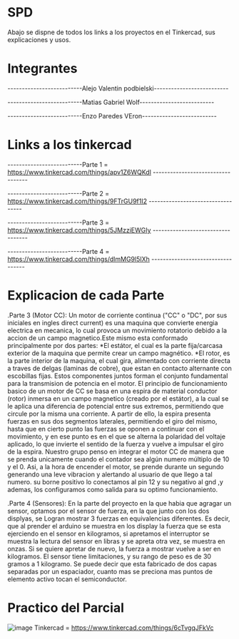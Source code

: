 # SPD

Abajo se dispne de todos los links a los proyectos en el Tinkercad, sus explicaciones y usos.



# Integrantes

--------------------------Alejo Valentin podbielski--------------------------

--------------------------Matias Gabriel Wolf--------------------------

--------------------------Enzo Paredes VEron--------------------------


# Links a los tinkercad

--------------------------Parte 1 = https://www.tinkercad.com/things/apv1Z6WQKdl   ----------------------------------

--------------------------Parte 2 = https://www.tinkercad.com/things/9FTrGU9f1I2   ----------------------------------

--------------------------Parte 3 = https://www.tinkercad.com/things/5JMzziEWGIy   ----------------------------------

--------------------------Parte 4 = https://www.tinkercad.com/things/dlmMG9l5IXh   ----------------------------------


# Explicacion de cada Parte


.Parte 3 (Motor CC):
Un motor de corriente continua ("CC" o "DC", por sus iniciales en ingles direct current) es una maquina que convierte energia electrica en mecanica, lo cual provoca un movimiento rotatorio debido a la accion de un campo magnetico.Este mismo esta conformado principalmente por dos partes:
*El estátor, el cual es la parte fija/carcasa exterior de la maquina que permite crear un campo magnético.
*El rotor, es la parte interior de la maquina, el cual gira, alimentado con corriente directa a traves de delgas (laminas de cobre), que estan en contacto alternante con escobillas fijas.
Estos componentes juntos forman el conjunto fundamental para la transmision de potencia en el motor.
El principio de funcionamiento basico de un motor de CC se basa en una espira de material conductor (rotor) inmersa en un campo magnetico (creado por el estátor), a la cual se le aplica una diferencia de potencial entre sus extremos, permitiendo que circule por la misma una corriente. A partir de ello, la espira presenta fuerzas en sus dos segmentos laterales, permitiendo el giro del mismo, hasta que en cierto punto las fuerzas se oponen a continuar con el movimiento, y en ese punto es en el que se alterna la polaridad del voltaje aplicado, lo que invierte el sentido de la fuerza y vuelve a impulsar el giro de la espira.
Nuestro grupo penso en integrar el motor CC de manera que se prenda unicamente cuando el contador sea algún numero múltiplo de 10 y el 0. Asi, a la hora de encender el motor, se prende durante un segundo generando una leve vibracion y alertando al usuario de que llego a tal numero. su borne positivo lo conectamos al pin 12 y su negativo al gnd ,y ademas, los configuramos como salida para su optimo funcionamiento.

.Parte 4 (Sensores):
En la parte del proyecto en la que habia que agragar un sensor, optamos por el sensor de fuerza, en la que junto con los dos displyas, se Logran mostrar 3 fuerzas en equivalencias diferentes. Es decir, que al prender el arduino se muestra en los display la fuerza que se esta ejerciendo en el sensor en kilogramos, si apretamos el interruptor se muestra la lectura del sensor en libras y se apreta otra vez, se muestra en onzas. Si se quiere apretar de nuevo, la fuerza a mostrar vuelve a ser en kilogramos. El sensor tiene limitaciones, y su rango de peso es de 30 gramos a 1 kilogramo. Se puede decir que esta fabricado de dos capas separadas por un espaciador, cuanto mas se preciona mas puntos de elemento activo tocan el semiconductor.

# Practico del Parcial
![image](https://github.com/Valentinpodbielski/SPD/assets/124207059/3075c615-e4bf-45ba-93b3-938ac2889ee8)
Tinkercad = https://www.tinkercad.com/things/6cTvgqJFkVc
